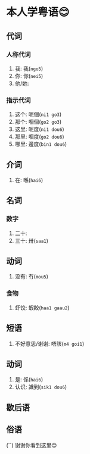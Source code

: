 # 本人学粤语😊
## 代词
### 人称代词
1. 我: 我(`ngo5`)
1. 你: 你(`nei5`)
1. 他/她:  
### 指示代词
1. 这个: 呢個(`ni1 go3`)
2. 那个: 嗰個(`go2 go3`)
3. 这里: 呢度(`ni1 dou6`)
4. 那里: 嗰度(`go2 dou6`)
5. 哪里: 邊度(`bin1 dou6`)

## 介词
1. 在: 喺(`hai6`)

## 名词
### 数字
1. 二十: 
2. 三十: 卅(`saa1`)
## 动词
1. 没有: 冇(`mou5`)
### 食物
1. 虾饺: 蝦餃(`haa1 gaau2`)
## 短语
1. 不好意思/谢谢: 唔該(`m4 goi1`)

## 动词
1. 是: 係(`hai6`)
2. 认识: 識到(`sik1 dou6`)

## 歇后语
## 俗语
(``)
谢谢你看到这里😊